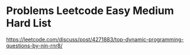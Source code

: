 # Problems Leetcode Easy Medium Hard List

https://leetcode.com/discuss/post/4271883/top-dynamic-programming-questions-by-nin-rnr8/

